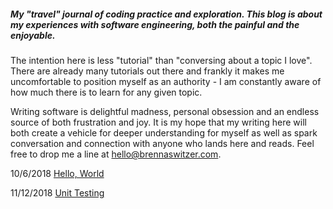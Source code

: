 ##### My "travel" journal of coding practice and exploration. This blog is about my experiences with software engineering, both the painful and the enjoyable. 

The intention here is less "tutorial" than "conversing about a topic I love". There are already many tutorials out there and frankly it makes me uncomfortable to position myself as an authority - I am constantly aware of how much there is to learn for any given topic. 

Writing software is delightful madness, personal obsession and an endless source of both frustration and joy. It is my hope that my writing here will both create a vehicle for deeper understanding for myself as well as spark conversation and connection with anyone who lands here and reads. Feel free to drop me a line at [hello@brennaswitzer.com](mailto:hello@brennaswitzer.com).

10/6/2018 [Hello, World](helloWorld.md)

11/12/2018 [Unit Testing](unitTesting.md)
